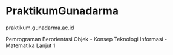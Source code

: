 <!--pppppppppppppppppppppppppppppppppppppppppppppppppppppppppppppppppppppppsppppppppppppppppppppppppppppppppppppppppp
pppppppppppppppppppppppppppppppppppppppppppppppp-->
# PraktikumGunadarma
praktikum.gunadarma.ac.id

Pemrograman Berorientasi Objek - Konsep Teknologi Informasi - Matematika Lanjut 1
